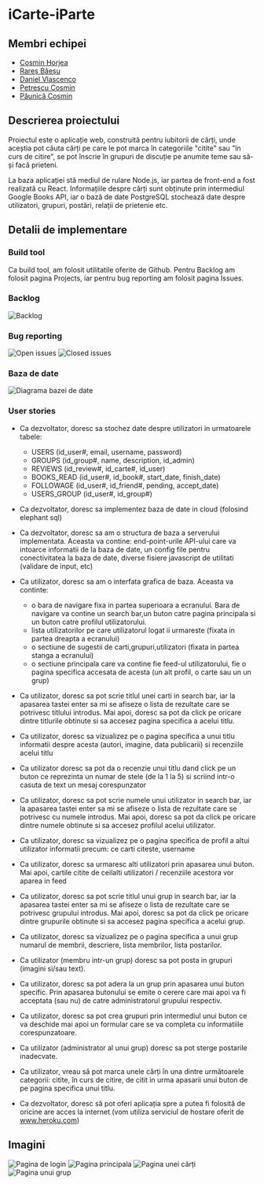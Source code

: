 
# iCarte-iParte

## Membri echipei
- [Cosmin Horjea](https://github.com/CosminHorjea)
- [Rareș Băeșu](https://github.com/raresGabriel01)
- [Daniel Vlascenco](https://github.com/VLCDaniel)
- [Petrescu Cosmin](https://github.com/cosminbvb)
- [Păunică Cosmin](https://github.com/cosmin-paunica)

## Descrierea proiectului
Proiectul este o aplicație web, construită pentru iubitorii de cărți, unde aceștia pot căuta cărți pe care le pot marca în categoriile "citite" sau "în curs de citire", se pot înscrie în grupuri de discuție pe anumite teme sau să-și facă prieteni.

La baza aplicației stă mediul de rulare Node.js, iar partea de front-end a fost realizată cu React. Informațiile despre cărți sunt obținute prin intermediul Google Books API, iar o bază de date PostgreSQL stochează date despre utilizatori, grupuri, postări, relații de prietenie etc.


## Detalii de implementare

### Build tool
Ca build tool, am folosit utilitatile oferite de Github. Pentru Backlog am folosit pagina Projects, iar pentru bug reporting am folosit pagina Issues.

### Backlog
![Backlog](/images/backlog.png "Backlog")

### Bug reporting
![Open issues](/images/bugs_open.jpg "Open issues")
![Closed issues](/images/bugs_closed.jpg "Closed issues")

### Baza de date
![Diagrama bazei de date](/images/diagrama_bd.png "Diagrama bazei de date")

### User stories
- Ca dezvoltator, doresc sa stochez date despre utilizatori in urmatoarele tabele:
  - USERS (id_user#, email, username, password)
  - GROUPS (id_group#, name, description, id_admin)
  - REVIEWS (id_review#, id_carte#, id_user)
  - BOOKS_READ (id_user#, id_book#, start_date, finish_date)
  - FOLLOWAGE (id_user#, id_friend#, pending, accept_date)
  - USERS_GROUP (id_user#, id_group#)

- Ca dezvoltator, doresc sa implementez baza de date in cloud (folosind elephant sql)

- Ca dezvoltator, doresc sa am o structura de baza a serverului implementata. Aceasta va contine: end-point-urile API-ului care va intoarce informatii de la baza de date,
un config file pentru conectivitatea la baza de date, diverse fisiere javascript de utilitati (validare de input, etc)

- Ca utilizator, doresc sa am o interfata grafica de baza. Aceasta va continte: 
	- o bara de navigare fixa in partea superioara a ecranului. Bara de navigare va contine un search bar,un buton catre pagina principala si un buton catre profilul utilizatorului.
	- lista utilizatorilor pe care utilizatorul logat ii urmareste (fixata in partea dreapta a ecranului)
	- o sectiune de sugestii de carti,grupuri,utilizatori (fixata in partea stanga a ecranului)
	- o sectiune principala care va contine fie feed-ul utilizatorului, fie o pagina specifica accesata de acesta (un alt profil, o carte sau un un grup)

- Ca utilizator, doresc sa pot scrie titlul unei carti in search bar, iar la apasarea tastei enter sa mi se afiseze o lista de rezultate care se potrivesc titlului introdus. Mai apoi, doresc sa pot da click pe oricare dintre titlurile obtinute si sa accesez pagina specifica a acelui titlu. 

- Ca utilizator, doresc sa vizualizez pe o pagina specifica a unui titlu informatii despre acesta (autori, imagine, data publicarii) si recenziile acelui titlu

- Ca utilizator doresc sa pot da o recenzie unui titlu dand click pe un buton ce reprezinta un numar de stele (de la 1 la 5) si scriind intr-o casuta de text un mesaj corespunzator

- Ca utilizator, doresc sa pot scrie numele unui utilizator in search bar, iar la apasarea tastei enter sa mi se afiseze o lista de rezultate care se potrivesc cu numele introdus. Mai apoi, doresc sa pot da click pe oricare dintre numele obtinute si sa accesez profilul acelui utilizator.

- Ca utilizator, doresc sa vizualizez pe o pagina specifica de profil a altui utilizator informatii precum: ce carti citeste, username

- Ca utilizator, doresc sa urmaresc alti utilizatori prin apasarea unui buton. Mai apoi, cartile citite de ceilalti utilizatori / recenziile acestora vor aparea in feed

- Ca utilizator, doresc sa pot scrie titlul unui grup in search bar, iar la apasarea tastei enter sa mi se afiseze o lista de rezultate care se potrivesc grupului introdus. Mai apoi, doresc sa pot da click pe oricare dintre grupurile obtinute si sa accesez pagina specifica a acelui grup.

- Ca utilizator, doresc sa vizualizez pe o pagina specifica a unui grup numarul de membrii, descriere, lista membrilor, lista postarilor.

- Ca utilizator (membru intr-un grup) doresc sa pot posta in grupuri (imagini si/sau text).

- Ca utilizator, doresc sa pot adera la un grup prin apasarea unui buton specific. Prin apasarea butonului se emite o cerere care mai apoi va fi acceptata (sau nu) de catre administratorul grupului respectiv.

- Ca utilizator, doresc sa pot crea grupuri prin intermediul unui buton ce va deschide mai apoi un formular care se va completa cu informatiile corespunzatoare.

- Ca utilizator (administrator al unui grup) doresc sa pot sterge postarile inadecvate. 

- Ca utilizator, vreau să pot marca unele cărți în una dintre următoarele categorii: citite, în curs de citire, de citit in urma apasarii unui buton de pe pagina specifica unui titlu.

- Ca dezvoltator, doresc să pot oferi aplicația spre a putea fi folosită de oricine are acces la internet (vom utiliza serviciul de hostare oferit de www.heroku.com)

## Imagini
![Pagina de login](/images/print_1.png "Pagina de login")
![Pagina principala](/images/print_2.png "Pagina principala")
![Pagina unei cărți](/images/print_3.png "Pagina unei cărți")
![Pagina unui grup](/images/print_4.png "Pagina unui grup")
